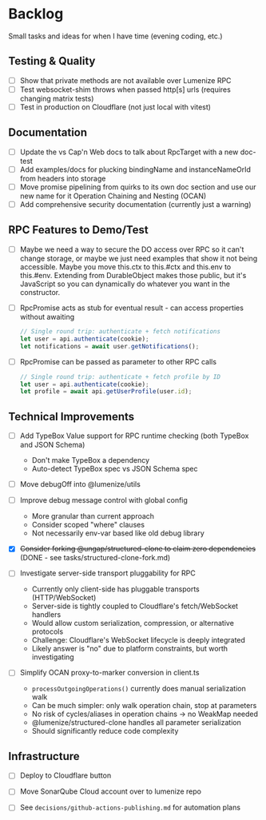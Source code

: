 # Backlog

Small tasks and ideas for when I have time (evening coding, etc.)

## Testing & Quality

- [ ] Show that private methods are not available over Lumenize RPC
- [ ] Test websocket-shim throws when passed http[s] urls (requires changing matrix tests)
- [ ] Test in production on Cloudflare (not just local with vitest)

## Documentation

- [ ] Update the vs Cap'n Web docs to talk about RpcTarget with a new doc-test
- [ ] Add examples/docs for plucking bindingName and instanceNameOrId from headers into storage
- [ ] Move promise pipelining from quirks to its own doc section and use our new name for it Operation Chaining and Nesting (OCAN)
- [ ] Add comprehensive security documentation (currently just a warning)

## RPC Features to Demo/Test

- [ ] Maybe we need a way to secure the DO access over RPC so it can't change storage, or maybe we just need examples that show it not being accessible. Maybe you move this.ctx to this.#ctx and this.env to this.#env. Extending from DurableObject makes those public, but it's JavaScript so you can dynamically do whatever you want in the constructor.

- [ ] RpcPromise acts as stub for eventual result - can access properties without awaiting
  ```ts
  // Single round trip: authenticate + fetch notifications
  let user = api.authenticate(cookie);
  let notifications = await user.getNotifications();
  ```

- [ ] RpcPromise can be passed as parameter to other RPC calls
  ```ts
  // Single round trip: authenticate + fetch profile by ID
  let user = api.authenticate(cookie);
  let profile = await api.getUserProfile(user.id);
  ```

## Technical Improvements

- [ ] Add TypeBox Value support for RPC runtime checking (both TypeBox and JSON Schema)
  - Don't make TypeBox a dependency
  - Auto-detect TypeBox spec vs JSON Schema spec
  
- [ ] Move debugOff into @lumenize/utils

- [ ] Improve debug message control with global config
  - More granular than current approach
  - Consider scoped "where" clauses
  - Not necessarily env-var based like old debug library

- [x] ~~Consider forking @ungap/structured-clone to claim zero dependencies~~ (DONE - see tasks/structured-clone-fork.md)

- [ ] Investigate server-side transport pluggability for RPC
  - Currently only client-side has pluggable transports (HTTP/WebSocket)
  - Server-side is tightly coupled to Cloudflare's fetch/WebSocket handlers
  - Would allow custom serialization, compression, or alternative protocols
  - Challenge: Cloudflare's WebSocket lifecycle is deeply integrated
  - Likely answer is "no" due to platform constraints, but worth investigating

- [ ] Simplify OCAN proxy-to-marker conversion in client.ts
  - `processOutgoingOperations()` currently does manual serialization walk
  - Can be much simpler: only walk operation chain, stop at parameters
  - No risk of cycles/aliases in operation chains → no WeakMap needed
  - @lumenize/structured-clone handles all parameter serialization
  - Should significantly reduce code complexity

## Infrastructure

- [ ] Deploy to Cloudflare button
- [ ] Move SonarQube Cloud account over to lumenize repo
- [ ] See `decisions/github-actions-publishing.md` for automation plans

